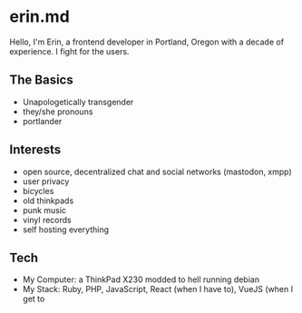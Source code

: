 # erin.md

Hello, I'm Erin, a frontend developer in Portland, Oregon with a decade of experience. I fight for the users.

## The Basics

- Unapologetically transgender
- they/she pronouns
- portlander

## Interests

- open source, decentralized chat and social networks (mastodon, xmpp)
- user privacy
- bicycles
- old thinkpads
- punk music
- vinyl records
- self hosting everything

## Tech

- My Computer: a ThinkPad X230 modded to hell running debian
- My Stack: Ruby, PHP, JavaScript, React (when I have to), VueJS (when I get to

<!---
kvuzet/kvuzet is a ✨ special ✨ repository because its `README.md` (this file) appears on your GitHub profile.
You can click the Preview link to take a look at your changes.
--->

